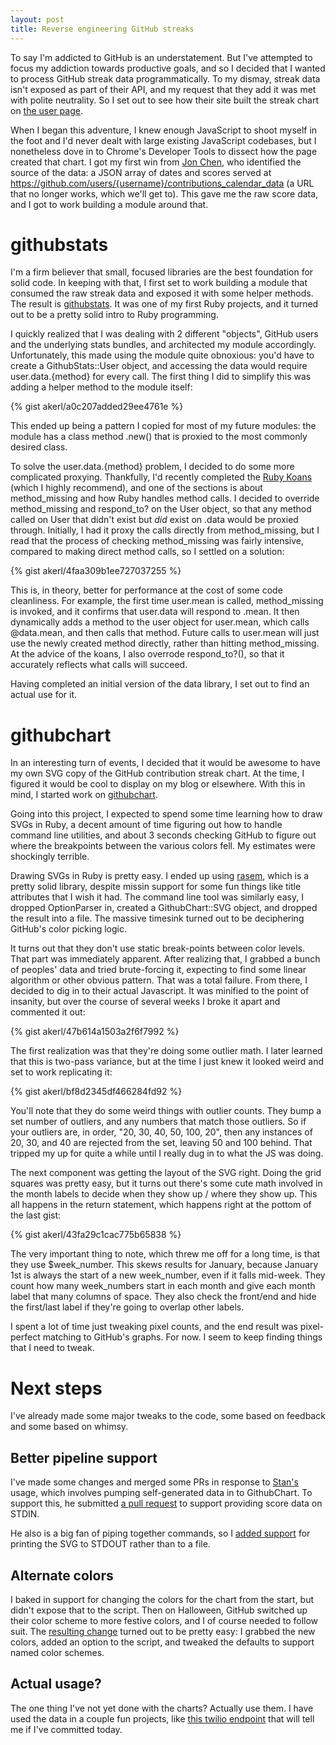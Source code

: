```yaml
---
layout: post
title: Reverse engineering GitHub streaks
---
```


To say I'm addicted to GitHub is an understatement. But I've attempted to focus my addiction towards productive goals, and so I decided that I wanted to process GitHub streak data programmatically. To my dismay, streak data isn't exposed as part of their API, and my request that they add it was met with polite neutrality. So I set out to see how their site built the streak chart on [the user page](https://github.com/akerl).

When I began this adventure, I knew enough JavaScript to shoot myself in the foot and I'd never dealt with large existing JavaScript codebases, but I nonetheless dove in to Chrome's Developer Tools to dissect how the page created that chart. I got my first win from [Jon Chen](https://github.com/fly), who identified the source of the data: a JSON array of dates and scores served at https://github.com/users/{username}/contributions_calendar_data (a URL that no longer works, which we'll get to). This gave me the raw score data, and I got to work building a module around that.

<!--more-->

githubstats
===========

I'm a firm believer that small, focused libraries are the best foundation for solid code. In keeping with that, I first set to work building a module that consumed the raw streak data and exposed it with some helper methods. The result is [githubstats](https://github.com/akerl/githubstats). It was one of my first Ruby projects, and it turned out to be a pretty solid intro to Ruby programming.

I quickly realized that I was dealing with 2 different "objects", GitHub users and the underlying stats bundles, and architected my module accordingly. Unfortunately, this made using the module quite obnoxious: you'd have to create a GithubStats::User object, and accessing the data would require user.data.{method} for every call. The first thing I did to simplify this was adding a helper method to the module itself:

{% gist akerl/a0c207added29ee4761e %}

This ended up being a pattern I copied for most of my future modules: the module has a class method .new() that is proxied to the most commonly desired class.

To solve the user.data.{method} problem, I decided to do some more complicated proxying. Thankfully, I'd recently completed the [Ruby Koans](http://rubykoans.com/) (which I highly recommend), and one of the sections is about method_missing and how Ruby handles method calls. I decided to override method_missing and respond_to? on the User object, so that any method called on User that didn't exist but *did* exist on .data would be proxied through. Initially, I had it proxy the calls directly from method_missing, but I read that the process of checking method_missing was fairly intensive, compared to making direct method calls, so I settled on a solution:

{% gist akerl/4faa309b1ee727037255 %}

This is, in theory, better for performance at the cost of some code cleanliness. For example, the first time user.mean is called, method_missing is invoked, and it confirms that user.data will respond to .mean. It then dynamically adds a method to the user object for user.mean, which calls @data.mean, and then calls that method. Future calls to user.mean will just use the newly created method directly, rather than hitting method_missing. At the advice of the koans, I also overrode respond_to?(), so that it accurately reflects what calls will succeed.

Having completed an initial version of the data library, I set out to find an actual use for it.

githubchart
===========

In an interesting turn of events, I decided that it would be awesome to have my own SVG copy of the GitHub contribution streak chart. At the time, I figured it would be cool to display on my blog or elsewhere. With this in mind, I started work on [githubchart](https://github.com/akerl/githubchart).

Going into this project, I expected to spend some time learning how to draw SVGs in Ruby, a decent amount of time figuring out how to handle command line utilities, and about 3 seconds checking GitHub to figure out where the breakpoints between the various colors fell. My estimates were shockingly terrible.

Drawing SVGs in Ruby is pretty easy. I ended up using [rasem](https://github.com/aseldawy/rasem), which is a pretty solid library, despite missin support for some fun things like title attributes that I wish it had. The command line tool was similarly easy, I dropped OptionParser in, created a GithubChart::SVG object, and dropped the result into a file. The massive timesink turned out to be deciphering GitHub's color picking logic.

It turns out that they don't use static break-points between color levels. That part was immediately apparent. After realizing that, I grabbed a bunch of peoples' data and tried brute-forcing it, expecting to find some linear algorithm or other obvious pattern. That was a total failure. From there, I decided to dig in to their actual Javascript. It was minified to the point of insanity, but over the course of several weeks I broke it apart and commented it out:

{% gist akerl/47b614a1503a2f6f7992 %}

The first realization was that they're doing some outlier math. I later learned that this is two-pass variance, but at the time I just knew it looked weird and set to work replicating it:

{% gist akerl/bf8d2345df466284fd92 %}

You'll note that they do some weird things with outlier counts. They bump a set number of outliers, and any numbers that match those outliers. So if your outliers are, in order, "20, 30, 40, 50, 100, 20", then any instances of 20, 30, and 40 are rejected from the set, leaving 50 and 100 behind. That tripped my up for quite a while until I really dug in to what the JS was doing.

The next component was getting the layout of the SVG right. Doing the grid squares was pretty easy, but it turns out there's some cute math involved in the month labels to decide when they show up / where they show up. This all happens in the return statement, which happens right at the pottom of the last gist:

{% gist akerl/43fa29c1cac775b65838 %}

The very important thing to note, which threw me off for a long time, is that they use $week_number. This skews results for January, because January 1st is always the start of a new week_number, even if it falls mid-week. They count how many week_numbers start in each month and give each month label that many columns of space. They also check the front/end and hide the first/last label if they're going to overlap other labels.

I spent a lot of time just tweaking pixel counts, and the end result was pixel-perfect matching to GitHub's graphs. For now. I seem to keep finding things that I need to tweak.

Next steps
==========

I've already made some major tweaks to the code, some based on feedback and some based on whimsy.

Better pipeline support
-------------------

I've made some changes and merged some PRs in response to [Stan's](http://www.schwertly.com/2014/09/creating-github-style-contribution-graphs-for-anything/) usage, which involves pumping self-generated data in to GithubChart. To support this, he submitted [a pull request](https://github.com/akerl/githubchart/pull/31) to support providing score data on STDIN.

He also is a big fan of piping together commands, so I [added support](https://github.com/akerl/githubchart/commit/d99e6a465e445786a232607e4ae87b250ee81012) for printing the SVG to STDOUT rather than to a file.

Alternate colors
----------------

I baked in support for changing the colors for the chart from the start, but didn't expose that to the script. Then on Halloween, GitHub switched up their color scheme to more festive colors, and I of course needed to follow suit. The [resulting change](https://github.com/akerl/githubchart/commit/7c90bcc9b07965cb978a11a29981a03433aa7ab2) turned out to be pretty easy: I grabbed the new colors, added an option to the script, and tweaked the defaults to support named color schemes.

Actual usage?
-------------

The one thing I've not yet done with the charts? Actually use them. I have used the data in a couple fun projects, like [this twilio endpoint](https://github.com/akerl/committed) that will tell me if I've committed today.

